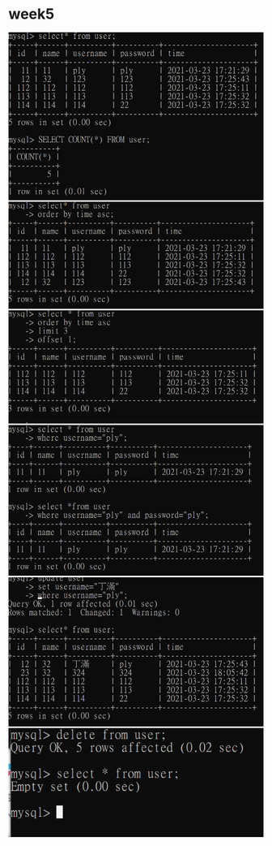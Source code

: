# week5
<img src="w5.PNG">
<img src="w6.PNG">
<img src="w7.PNG">
<img src="w8.PNG">
<img src="w9.PNG">
<img src="w10.PNG">
